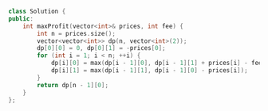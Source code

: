 <!--
 * @Author: your name
 * @Date: 2020-12-17 20:52:01
 * @LastEditTime: 2020-12-17 20:52:11
 * @LastEditors: Please set LastEditors
 * @Description: In User Settings Edit
 * @FilePath: /projects/leetcode/714. 买卖股票的最佳时机含手续费.md
-->
```c++
class Solution {
public:
    int maxProfit(vector<int>& prices, int fee) {
        int n = prices.size();
        vector<vector<int>> dp(n, vector<int>(2));
        dp[0][0] = 0, dp[0][1] = -prices[0];
        for (int i = 1; i < n; ++i) {
            dp[i][0] = max(dp[i - 1][0], dp[i - 1][1] + prices[i] - fee);
            dp[i][1] = max(dp[i - 1][1], dp[i - 1][0] - prices[i]);
        }
        return dp[n - 1][0];
    }
};
```